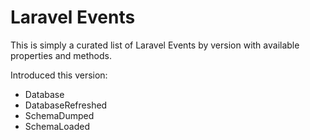 # Laravel Events

This is simply a curated list of Laravel Events by version with available properties and methods.

Introduced this version:

 - Database
  - DatabaseRefreshed
  - SchemaDumped
  - SchemaLoaded
